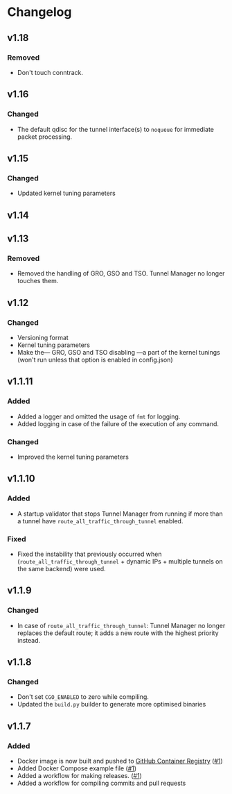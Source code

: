# Changelog

## v1.18

### Removed
* Don't touch conntrack.

## v1.16

### Changed
* The default qdisc for the tunnel interface(s) to `noqueue` for immediate packet processing.

## v1.15

### Changed
* Updated kernel tuning parameters

## v1.14

## v1.13

### Removed
* Removed the handling of GRO, GSO and TSO. Tunnel Manager no longer touches them.

## v1.12

### Changed
* Versioning format
* Kernel tuning parameters
* Make the— GRO, GSO and TSO disabling —a part of the kernel tunings (won't run unless that option is enabled in config.json)

## v1.1.11

### Added
* Added a logger and omitted the usage of `fmt` for logging.
* Added logging in case of the failure of the execution of any command.

### Changed
* Improved the kernel tuning parameters

## v1.1.10

### Added
* A startup validator that stops Tunnel Manager from running if more than a tunnel have `route_all_traffic_through_tunnel` enabled.

### Fixed
* Fixed the instability that previously occurred when (`route_all_traffic_through_tunnel` + dynamic IPs + multiple tunnels on the same backend) were used.

## v1.1.9

### Changed
* In case of `route_all_traffic_through_tunnel`: Tunnel Manager no longer replaces the default route; it adds a new route with the highest priority instead.

## v1.1.8

### Changed
* Don't set `CGO_ENABLED` to zero while compiling.
* Updated the `build.py` builder to generate more optimised binaries

## v1.1.7

### Added
* Docker image is now built and pushed to [GitHub Container Registry](https://ghcr.io/oddmario/tunnel-manager) ([#1](https://github.com/oddmario/tunnel-manager/pull/1))
* Added Docker Compose example file ([#1](https://github.com/oddmario/tunnel-manager/pull/1))
* Added a workflow for making releases. ([#1](https://github.com/oddmario/tunnel-manager/pull/1))
* Added a workflow for compiling commits and pull requests